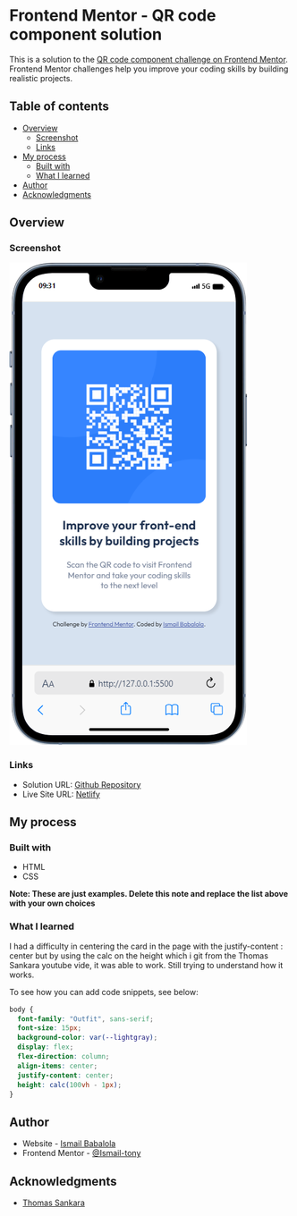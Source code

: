 # Frontend Mentor - QR code component solution

This is a solution to the [QR code component challenge on Frontend Mentor](https://www.frontendmentor.io/challenges/qr-code-component-iux_sIO_H). Frontend Mentor challenges help you improve your coding skills by building realistic projects.

## Table of contents

- [Overview](#overview)
  - [Screenshot](#screenshot)
  - [Links](#links)
- [My process](#my-process)
  - [Built with](#built-with)
  - [What I learned](#what-i-learned)
- [Author](#author)
- [Acknowledgments](#acknowledgments)

## Overview

### Screenshot

![](./images/iPhone-13-PRO-127.0.0.1.png)

### Links

- Solution URL: [Github Repository](https://github.com/Ismail-tony/qrCode)
- Live Site URL: [Netlify](https://main--ismail-tony-qrcode.netlify.app/)

## My process

### Built with

- HTML
- CSS

**Note: These are just examples. Delete this note and replace the list above with your own choices**

### What I learned

I had a difficulty in centering the card in the page with the justify-content : center but by using the calc on the height which i git from the Thomas Sankara youtube vide, it was able to work. Still trying to understand how it works.

To see how you can add code snippets, see below:

```css
body {
  font-family: "Outfit", sans-serif;
  font-size: 15px;
  background-color: var(--lightgray);
  display: flex;
  flex-direction: column;
  align-items: center;
  justify-content: center;
  height: calc(100vh - 1px);
}
```

## Author

- Website - [Ismail Babalola](https://github.com/Ismail-tony)
- Frontend Mentor - [@Ismail-tony](https://www.frontendmentor.io/profile/Ismail-tony)

## Acknowledgments

- [Thomas Sankara](https://www.youtube.com/watch?v=JFyMWwOxHYM)

